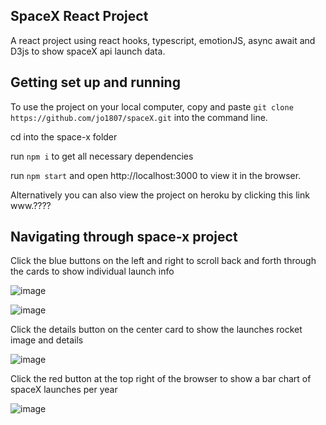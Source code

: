 
## SpaceX React Project

A react project using react hooks, typescript, emotionJS, async await and D3js to show spaceX api launch data.

## Getting set up and running

To use the project on your local computer, copy and paste `git clone https://github.com/jo1807/spaceX.git` into the command line.

cd into the space-x folder 

run `npm i` to get all necessary dependencies

run `npm start` and open http://localhost:3000 to view it in the browser.

Alternatively you can also view the project on heroku by clicking this link www.????

## Navigating through space-x project

Click the blue buttons on the left and right to scroll back and forth through the cards to show individual launch info

![image](https://user-images.githubusercontent.com/49209412/64486681-e8a20300-d227-11e9-965a-2a979e8d1aca.png)

![image](https://user-images.githubusercontent.com/49209412/64486784-94981e00-d229-11e9-8e2d-52699fd90f63.png)

Click the details button on the center card to show the launches rocket image and details

![image](https://user-images.githubusercontent.com/49209412/64486744-fefc8e80-d228-11e9-8f77-ac6293f2a5bc.png)

Click the red button at the top right of the browser to show a bar chart of spaceX launches per year

![image](https://user-images.githubusercontent.com/49209412/64486867-b7770200-d22a-11e9-82c3-f8a36ce4e0ee.png)
